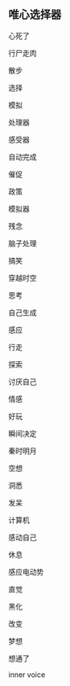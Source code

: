 ## 唯心选择器

心死了
 
行尸走肉

散步

选择

模拟

处理器

感受器

自动完成

催促

政策

模拟器

残念

脑子处理

搞笑

穿越时空

思考

自己生成

感应

行走

探索

讨厌自己

情感

好玩

瞬间决定

秦时明月

空想

洞悉

发呆

计算机

感动自己

休息

感应电动势

直觉

黑化

改变

梦想

想通了

inner voice